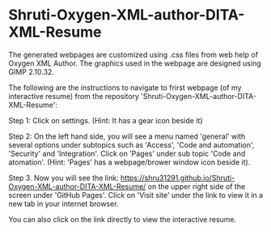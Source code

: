 # Shruti-Oxygen-XML-author-DITA-XML-Resume

The generated webpages are customized using .css files from web help of Oxygen XML Author. The graphics used in the webpage are designed using GIMP 2.10.32.

The following are the instructions to navigate to frirst webpage (of my interactive resume) from the repository 'Shruti-Oxygen-XML-author-DITA-XML-Resume':

Step 1: Click on settings. (Hint: It has a gear icon beside it)

Step 2: On the left hand side, you will see a menu named 'general' with several options under subtopics such as 'Access', 'Code and automation', 'Security' and                   'Integration'. Click on 'Pages' under sub topic 'Code and atomation'. (Hint: 'Pages' has a webpage/brower window icon beside it).

Step 3. Now you will see the link: https://shru31291.github.io/Shruti-Oxygen-XML-author-DITA-XML-Resume/ on the upper right side of the screen under 'GitHub Pages'.             Click on 'Visit site' under the link to view it in a new tab in your internet browser. 


You can also click on the link directly to view the interactive resume.
